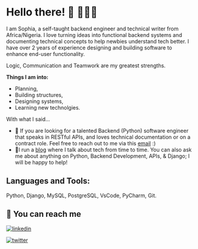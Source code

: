 
# Hello there! 👋 👩🏽‍💻



I am Sophia, a self-taught backend engineer and technical writer from Africa/Nigeria. I love turning ideas into functional backend systems and documenting technical concepts to help newbies understand tech better. I have over 2 years of experience designing and building software to enhance end-user functionality. 

Logic, Communication and Teamwork are my greatest strengths.


**Things I am into:**
- Planning,
- Building structures,
- Designing systems,
- Learning new technolgies. 


With what I said...
  - 💼 If you are looking for a talented Backend (Python) software engineer that speaks in RESTful APIs, and loves technical documentation or on a contract role. Feel free to reach out to me via this [email](mailto:iroegbusophia3@gmail.com) :)
  - 💬I run a [blog](http://sophyia.me/) where I talk about tech from time to time. You can also ask me about anything on Python, Backend Development, APIs, & Django; I will be happy to help!



  
## Languages and Tools:

 Python, Django, MySQL, PostgreSQL, VsCode, PyCharm, Git.



  
## 🔗 You can reach me 

[![linkedin](https://img.shields.io/badge/linkedin-0A66C2?style=for-the-badge&logo=linkedin&logoColor=white)](https://www.linkedin.com/in/sophia-iroegbu-05816519a/)

[![twitter](https://img.shields.io/badge/twitter-1DA1F2?style=for-the-badge&logo=twitter&logoColor=white)](https://twitter.com/sophiairoegbu_/)

  

